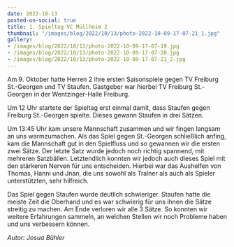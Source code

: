```yaml
---
date: 2022-10-13
posted-on-social: true
title: 1. Spieltag VC Müllheim 2
thumbnail: "/images/blog/2022/10/13/photo-2022-10-09-17-07-21_1.jpg"
gallery:
- /images/blog/2022/10/13/photo-2022-10-09-17-07-19.jpg
- /images/blog/2022/10/13/photo-2022-10-09-17-07-20.jpg
- /images/blog/2022/10/13/photo-2022-10-09-17-07-21_2.jpg
---
```

Am 9. Oktober hatte Herren 2 ihre ersten Saisonspiele gegen TV Freiburg St.-Georgen und TV Staufen. Gastgeber war hierbei TV Freiburg St.-Georgen in der Wentzinger-Halle Freiburg.

Um 12 Uhr startete der Spieltag erst einmal damit, dass Staufen gegen Freiburg St.-Georgen spielte. Dieses gewann Staufen in drei Sätzen.

Um 13:45 Uhr kam unsere Mannschaft zusammen und wir fingen langsam an uns warmzumachen. Als das Spiel gegen St.-Georgen schließlich anfing, kam die Mannschaft gut in den Spielfluss und so gewannen wir die ersten zwei Sätze. Der letzte Satz wurde jedoch noch richtig spannend, mit mehreren Satzbällen. Letztendlich konnten wir jedoch auch dieses Spiel mit den stärkeren Nerven für uns entscheiden. Hierbei war das Aushelfen von Thomas, Hanni und Jnan, die uns sowohl als Trainer als auch als Spieler unterstützten, sehr hilfreich.

Das Spiel gegen Staufen wurde deutlich schwieriger. Staufen hatte die meiste Zeit die Oberhand und es war schwierig für uns ihnen die Sätze streitig zu machen. Am Ende verloren wir alle 3 Sätze. So konnten wir weitere Erfahrungen sammeln, an welchen Stellen wir noch Probleme haben und uns verbessern können.

_Autor: Josua Bühler_

